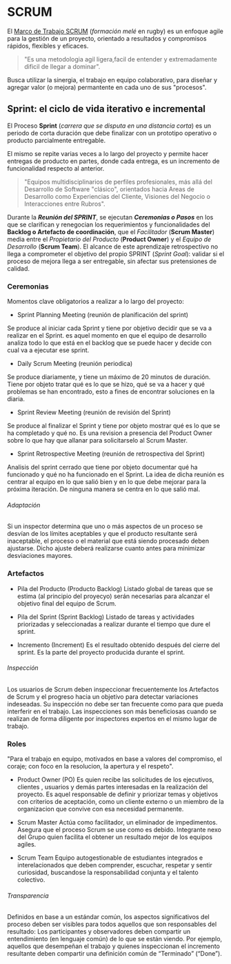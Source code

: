 # SCRUM

El [Marco de Trabajo SCRUM](https://www.scrum.org/) (*formación melé* en rugby) es un enfoque agile para la gestión de un proyecto, orientado a resultados y compromisos rápidos, flexibles y eficaces.

> "Es una metodologia agil ligera,facil de entender y extremadamente dificil de llegar a dominar".

Busca utilizar la sinergia, el trabajo en equipo colaborativo, para diseñar y agregar valor (o mejora) permantente en cada uno de sus "procesos".

## Sprint: el ciclo de vida iterativo e incremental

El Proceso __Sprint__ (_carrera que se disputa en una distancia corta_) es un periodo de corta duración que debe finalizar con un prototipo operativo o producto parcialmente entregable.

El mismo se repite varias veces a lo largo del proyecto y permite hacer entregas de producto en partes, donde cada entrega, es un incremento de funcionalidad respecto al anterior.

> "Equipos multidisciplinarios de perfiles profesionales, más allá del Desarrollo de Software "clásico", orientados hacia Areas de Desarrollo como Experiencias del Cliente, Visiones del Negocio o Interacciones entre Rubros".

Durante la ***Reunión del SPRINT***, se ejecutan ***Ceremonias o Pasos*** en los que se clarifican y renegocian los requerimientos y funcionalidades del **Backlog o Artefacto de coordinación**, que el _Facilitador_ (**Scrum Master**) media entre el _Propietario del Producto_ (**Product Owner**) y el _Equipo de Desarrollo_ (**Scrum Team**).
El alcance de este aprendizaje retrospectivo no llega a comprometer el objetivo del propio SPRINT (*Sprint Goal*): validar si el proceso de mejora llega a ser entregable, sin afectar sus pretensiones de calidad.

### Ceremonias
Momentos clave obligatorios a realizar a lo largo del proyecto:

* Sprint Planning Meeting (reunión de planificación del sprint)

Se produce al iniciar cada Sprint y tiene por objetivo decidir que se va a realizar en el Sprint. es aquel momento en que el equipo de desarrollo analiza todo lo que está en el backlog que se puede hacer y decide con cual va a ejecutar ese sprint.

* Daily Scrum Meeting (reunión periodica)

Se produce diariamente, y tiene un máximo de 20 minutos de duración. Tiene por objeto tratar qué es lo que se hizo, qué se va a hacer y qué problemas se han encontrado, esto a fines de encontrar soluciones en la diaria.

* Sprint Review Meeting (reunión de revisión del Sprint)

Se produce al finalizar el Sprint y tiene por objeto mostrar qué es lo que se ha completado y qué no. Es una revision a presencia del Product Owner sobre lo que hay que allanar para solicitarselo al Scrum Master.

* Sprint Retrospective Meeting (reunión de retrospectiva del Sprint)

Analisis del sprint cerrado que tiene por objeto documentar qué ha funcionado y qué no ha funcionado en el Sprint. La idea de dicha reunión es centrar al equipo en lo que salió bien y en lo que debe mejorar para la próxima iteración. De ninguna manera se centra en lo que salió mal.

###### Adaptación

Si un inspector determina que uno o más aspectos de un proceso se desvían de los límites aceptables y que el producto resultante será inaceptable, el proceso o el material que está siendo procesado deben ajustarse. Dicho ajuste deberá realizarse cuanto antes para minimizar desviaciones mayores.



### Artefactos

* Pila del Producto (Producto Backlog)
Listado global de tareas que se estima (al principio del proyecyo) serán necesarias para alcanzar el objetivo final del equipo de Scrum.

* Pila del Sprint (Sprint Backlog)
Listado de tareas y actividades priorizadas y seleccionadas a realizar durante el tiempo que dure el sprint.

* Incremento (Increment)
Es el resultado obtenido después del cierre del sprint. Es la parte del proyecto producida durante el sprint.

###### Inspección

Los usuarios de Scrum deben inspeccionar frecuentemente los Artefactos de Scrum y el progreso hacia un objetivo para detectar variaciones indeseadas. Su inspección no debe ser tan frecuente como para que pueda interferir en el trabajo. Las inspecciones son más beneficiosas cuando se realizan de forma diligente por inspectores expertos en el mismo
lugar de trabajo.



### Roles
"Para el trabajo en equipo, motivados en base a valores del compromiso, el coraje; con foco en la resolucion, la apertura y el respeto".

* Product Owner (PO)
Es quien recibe las solicitudes de los ejecutivos, clientes , usuarios y demás partes interesadas en la realización del proyecto.
Es aquel responsable de definir y priorizar temas y objetivos con criterios de aceptación, como un cliente externo o un miembro de la organizacion que convive con esa necesidad permanente.

* Scrum Master
Actúa como facilitador, un eliminador de impedimentos. Asegura que el proceso Scrum se use como es debido. Integrante nexo del Grupo quien facilita el obtener un resultado mejor de los equipos agiles.

* Scrum Team
Equipo autogestionable de estudiantes integrados e interelacionados que deben comprender, escuchar, respetar y sentir curiosidad, buscandose la responsabilidad conjunta y el talento colectivo.

###### Transparencia

Definidos en base a un estándar común, los aspectos significativos del proceso deben ser visibles para todos aquellos que son responsables del resultado:
Los participantes y observadores deben compartir un entendimiento (en lenguaje común) de lo que se están viendo.
Por ejemplo, aquellos que desempeñan el trabajo y quienes inspeccionan el incremento resultante deben compartir una definición común de “Terminado” (“Done”). 
